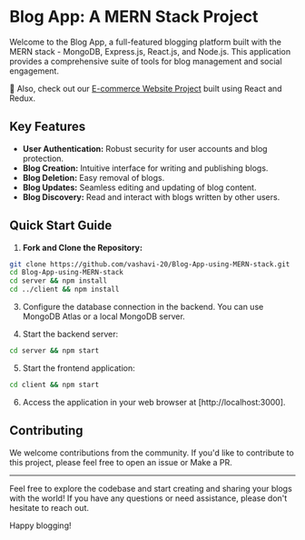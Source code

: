 # Blog App: A MERN Stack Project

Welcome to the Blog App, a full-featured blogging platform built with the MERN stack - MongoDB, Express.js, React.js, and Node.js. This application provides a comprehensive suite of tools for blog management and social engagement.

🔗 Also, check out our [E-commerce Website Project](https://github.com/vashavi-20/Blog-App-using-MERN-stack) built using React and Redux.

## Key Features

- **User Authentication:** Robust security for user accounts and blog protection.
- **Blog Creation:** Intuitive interface for writing and publishing blogs.
- **Blog Deletion:** Easy removal of blogs.
- **Blog Updates:** Seamless editing and updating of blog content.
- **Blog Discovery:** Read and interact with blogs written by other users.

## Quick Start Guide

1. **Fork and Clone the Repository:**

```bash
git clone https://github.com/vashavi-20/Blog-App-using-MERN-stack.git
cd Blog-App-using-MERN-stack
cd server && npm install
cd ../client && npm install
```

3. Configure the database connection in the backend. You can use MongoDB Atlas or a local MongoDB server.

4. Start the backend server:

```bash
cd server && npm start
```

5. Start the frontend application:

```bash
cd client && npm start
```


6. Access the application in your web browser at [http://localhost:3000].

## Contributing

We welcome contributions from the community. If you'd like to contribute to this project, please feel free to open an issue or Make a PR.


---

Feel free to explore the codebase and start creating and sharing your blogs with the world! If you have any questions or need assistance, please don't hesitate to reach out.

Happy blogging!
